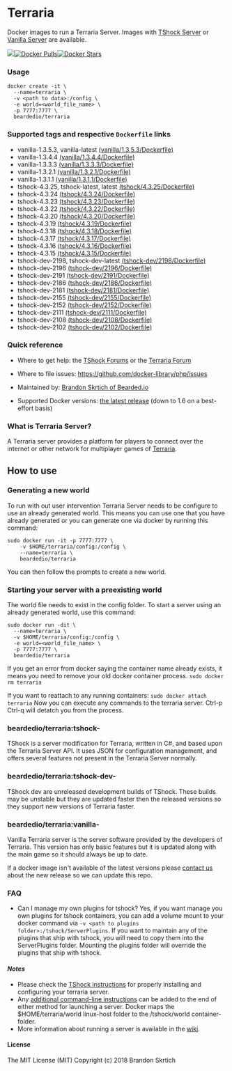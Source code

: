 # Terraria

Docker images to run a Terraria Server. Images with [TShock Server](https://tshock.co) or [Vanilla Server](https://terraria.gamepedia.com/Server) are available.

[![](https://images.microbadger.com/badges/image/beardedio/terraria:latest.svg)](https://microbadger.com/images/beardedio/terraria:latest)[![Docker Pulls](https://img.shields.io/docker/pulls/beardedio/terraria.svg)]()[![Docker Stars](https://img.shields.io/docker/stars/beardedio/terraria.svg)]()

### Usage
```
docker create -it \
  --name=terraria \
  -v <path to data>:/config \
  -e world=<world_file_name> \
  -p 7777:7777 \
  beardedio/terraria
```

### Supported tags and respective `Dockerfile` links
* vanilla-1.3.5.3, vanilla-latest [(vanilla/1.3.5.3/Dockerfile)](https://github.com/beardedio/terraria/blob/master/vanilla/1.3.5.3/Dockerfile)
* vanilla-1.3.4.4 [(vanilla/1.3.4.4/Dockerfile)](https://github.com/beardedio/terraria/blob/master/vanilla/1.3.4.4/Dockerfile)
* vanilla-1.3.3.3 [(vanilla/1.3.3.3/Dockerfile)](https://github.com/beardedio/terraria/blob/master/vanilla/1.3.3.3/Dockerfile)
* vanilla-1.3.2.1 [(vanilla/1.3.2.1/Dockerfile)](https://github.com/beardedio/terraria/blob/master/vanilla/1.3.2.1/Dockerfile)
* vanilla-1.3.1.1 [(vanilla/1.3.1.1/Dockerfile)](https://github.com/beardedio/terraria/blob/master/vanilla/1.3.1.1/Dockerfile)
* tshock-4.3.25, tshock-latest, latest [(tshock/4.3.25/Dockerfile)](https://github.com/beardedio/terraria/blob/master/tshock/4.3.25/Dockerfile)
* tshock-4.3.24 [(tshock/4.3.24/Dockerfile)](https://github.com/beardedio/terraria/blob/master/tshock/4.3.24/Dockerfile)
* tshock-4.3.23 [(tshock/4.3.23/Dockerfile)](https://github.com/beardedio/terraria/blob/master/tshock/4.3.23/Dockerfile)
* tshock-4.3.22 [(tshock/4.3.22/Dockerfile)](https://github.com/beardedio/terraria/blob/master/tshock/4.3.22/Dockerfile)
* tshock-4.3.20 [(tshock/4.3.20/Dockerfile)](https://github.com/beardedio/terraria/blob/master/tshock/4.3.20/Dockerfile)
* tshock-4.3.19 [(tshock/4.3.19/Dockerfile)](https://github.com/beardedio/terraria/blob/master/tshock/4.3.19/Dockerfile)
* tshock-4.3.18 [(tshock/4.3.18/Dockerfile)](https://github.com/beardedio/terraria/blob/master/tshock/4.3.18/Dockerfile)
* tshock-4.3.17 [(tshock/4.3.17/Dockerfile)](https://github.com/beardedio/terraria/blob/master/tshock/4.3.17/Dockerfile)
* tshock-4.3.16 [(tshock/4.3.16/Dockerfile)](https://github.com/beardedio/terraria/blob/master/tshock/4.3.16/Dockerfile)
* tshock-4.3.15 [(tshock/4.3.15/Dockerfile)](https://github.com/beardedio/terraria/blob/master/tshock/4.3.15/Dockerfile)
* tshock-dev-2198, tshock-dev-latest [(tshock-dev/2198/Dockerfile)](https://github.com/beardedio/terraria/blob/master/tshock-dev/2198/Dockerfile)
* tshock-dev-2196 [(tshock-dev/2196/Dockerfile)](https://github.com/beardedio/terraria/blob/master/tshock-dev/2196/Dockerfile)
* tshock-dev-2191 [(tshock-dev/2191/Dockerfile)](https://github.com/beardedio/terraria/blob/master/tshock-dev/2191/Dockerfile)
* tshock-dev-2186 [(tshock-dev/2186/Dockerfile)](https://github.com/beardedio/terraria/blob/master/tshock-dev/2186/Dockerfile)
* tshock-dev-2181 [(tshock-dev/2181/Dockerfile)](https://github.com/beardedio/terraria/blob/master/tshock-dev/2181/Dockerfile)
* tshock-dev-2155 [(tshock-dev/2155/Dockerfile)](https://github.com/beardedio/terraria/blob/master/tshock-dev/2155/Dockerfile)
* tshock-dev-2152 [(tshock-dev/2152/Dockerfile)](https://github.com/beardedio/terraria/blob/master/tshock-dev/2152/Dockerfile)
* tshock-dev-2111 [(tshock-dev/2111/Dockerfile)](https://github.com/beardedio/terraria/blob/master/tshock-dev/2111/Dockerfile)
* tshock-dev-2108 [(tshock-dev/2108/Dockerfile)](https://github.com/beardedio/terraria/blob/master/tshock-dev/2108/Dockerfile)
* tshock-dev-2102 [(tshock-dev/2102/Dockerfile)](https://github.com/beardedio/terraria/blob/master/tshock-dev/2102/Dockerfile)

### Quick reference
- Where to get help:
the [TShock Forums](https://tshock.co/xf/index.php?forums/) or the [Terraria Forum](https://forums.terraria.org)

- Where to file issues:
https://github.com/docker-library/php/issues

- Maintained by:
[Brandon Skrtich of Bearded.io](https://www.bearded.io/#footer)

- Supported Docker versions:
[the latest release](https://github.com/docker/docker-ce/releases/latest) (down to 1.6 on a best-effort basis)

### What is Terraria Server?
A Terraria server provides a platform for players to connect over the internet or other network for multiplayer games of [Terraria](https://terraria.org/).

## How to use

### Generating a new world
To run with out user intervention Terraria Server needs to be configure to use an already generated world. This means you can use one that you have already generated or you can generate one via docker by running this command:
```
sudo docker run -it -p 7777:7777 \
    -v $HOME/terraria/config:/config \
    --name=terraria \
    beardedio/terraria
```
You can then follow the prompts to create a new world.

### Starting your server with a preexisting world
The world file needs to exist in the config folder.
To start a server using an already generated world, use this command:
```
sudo docker run -dit \
  --name=terraria \
  -v $HOME/terraria/config:/config \
  -e world=<world_file_name> \
  -p 7777:7777 \
  beardedio/terraria
```

If you get an error from docker saying the container name already exists, it means you need to remove your old docker container process.
`sudo docker rm terraria`

If you want to reattach to any running containers:
`sudo docker attach terraria`
Now you can execute any commands to the terraria server. Ctrl-p Ctrl-q will detatch you from the process.

### beardedio/terraria:tshock-<version>
TShock is a server modification for Terraria, written in C#, and based upon the Terraria Server API. It uses JSON for configuration management, and offers several features not present in the Terraria Server normally.

### beardedio/terraria:tshock-dev-<version>
TShock dev are unreleased development builds of TShock. These builds may be unstable but they are updated faster then the released versions so they support new versions of Terraria faster.

### beardedio/terraria:vanilla-<version>
Vanilla Terraria server is the server software provided by the developers of Terraria. This version has only basic features but it is updated along with the main game so it should always be up to date.

If a docker image isn't available of the latest versions please [contact us](https://www.bearded.io/#footer) about the new release so we can update this repo.

### FAQ
- Can I manage my own plugins for tshock?
Yes, if you want manage you own plugins for tshock containers, you can add a volume mount to your docker command via `-v <path to plugins folder>:/tshock/ServerPlugins`. If you want to maintain any of the plugins that ship with tshock, you will need to copy them into the ServerPlugins folder. Mounting the plugins folder will override the plugins that ship with tshock.

#### *Notes*
* Please check the [TShock instructions](https://tshock.atlassian.net/wiki/display/TSHOCKPLUGINS/Configuration+File+Docs) for properly installing and configuring your terraria server.
* Any [additional command-line instructions](https://tshock.atlassian.net/wiki/display/TSHOCKPLUGINS/Command+Line+Parameters) can be added to the end of either method for launching a server.  Docker maps the $HOME/terraria/world linux-host folder to the /tshock/world container-folder.
* More information about running a server is available in the [wiki](https://terraria.gamepedia.com/Server).

#### License

The MIT License (MIT)
Copyright (c) 2018 Brandon Skrtich

